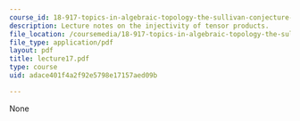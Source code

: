 ```yaml
---
course_id: 18-917-topics-in-algebraic-topology-the-sullivan-conjecture-fall-2007
description: Lecture notes on the injectivity of tensor products.
file_location: /coursemedia/18-917-topics-in-algebraic-topology-the-sullivan-conjecture-fall-2007/adace401f4a2f92e5798e17157aed09b_lecture17.pdf
file_type: application/pdf
layout: pdf
title: lecture17.pdf
type: course
uid: adace401f4a2f92e5798e17157aed09b

---
```

None